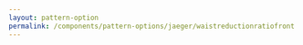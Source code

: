 ```yaml
---
layout: pattern-option
permalink: /components/pattern-options/jaeger/waistreductionratiofront
---
```

